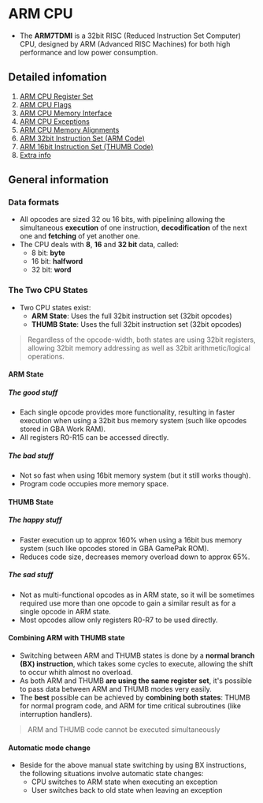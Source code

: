 # ARM CPU

- The **ARM7TDMI** is a 32bit RISC (Reduced Instruction Set Computer) CPU, designed by ARM (Advanced RISC Machines) for both high performance and low power consumption.

## Detailed infomation

1. [ARM CPU Register Set](https://goiabada.github.io/docs/sections/arm-cpu/register-set)
2. [ARM CPU Flags](https://goiabada.github.io/docs/sections/arm-cpu/flags)
3. [ARM CPU Memory Interface](https://goiabada.github.io/docs/sections/arm-cpu/memory-interface)
4. [ARM CPU Exceptions](https://goiabada.github.io/docs/sections/arm-cpu/exceptions)
5. [ARM CPU Memory Alignments](https://goiabada.github.io/docs/sections/arm-cpu/memory-alignments)
6. [ARM 32bit Instruction Set (ARM Code)](https://goiabada.github.io/docs/sections/arm-cpu/arm-code)
7. [ARM 16bit Instruction Set (THUMB Code)](https://goiabada.github.io/docs/sections/arm-cpu/thumb-code)
8. [Extra info](https://goiabada.github.io/docs/sections/arm-cpu/extra)

## General information

### Data formats

- All opcodes are sized 32 ou 16 bits, with pipelining allowing the simultaneous **execution** of one instruction, **decodification** of the next one and **fetching** of yet another one.
- The CPU deals with **8**, **16** and **32 bit** data, called:
  - 8 bit: **byte**
  - 16 bit: **halfword**
  - 32 bit: **word**

### The Two CPU States

- Two CPU states exist:
  - **ARM State**: Uses the full 32bit instruction set (32bit opcodes)
  - **THUMB State**: Uses the full 32bit instruction set (32bit opcodes)

> Regardless of the opcode-width, both states are using 32bit registers, allowing 32bit memory addressing as well as 32bit arithmetic/logical operations.

#### ARM State

##### The good stuff

- Each single opcode provides more functionality, resulting in faster execution when using a 32bit bus memory system (such like opcodes stored in GBA Work RAM).
- All registers R0-R15 can be accessed directly.

##### The bad stuff

- Not so fast when using 16bit memory system (but it still works though).
- Program code occupies more memory space.

#### THUMB State

##### The happy stuff

- Faster execution up to approx 160% when using a 16bit bus memory system (such like opcodes stored in GBA GamePak ROM).
- Reduces code size, decreases memory overload down to approx 65%.

##### The sad stuff

- Not as multi-functional opcodes as in ARM state, so it will be sometimes required use more than one opcode to gain a similar result as for a single opcode in ARM state.
- Most opcodes allow only registers R0-R7 to be used directly.

#### Combining ARM with THUMB state

- Switching between ARM and THUMB states is done by a **normal branch (BX) instruction**, which takes some cycles to execute, allowing the shift to occur whith almost no overload.
- As both ARM and THUMB **are using the same register set**, it's possible to pass data between ARM and THUMB modes very easily.
- The **best** possible can be achieved by **combining both states**: THUMB for normal program code, and ARM for time critical subroutines (like interruption handlers).

> ARM and THUMB code cannot be executed simultaneously

#### Automatic mode change

- Beside for the above manual state switching by using BX instructions, the following situations involve automatic state changes:
  - CPU switches to ARM state when executing an exception
  - User switches back to old state when leaving an exception
